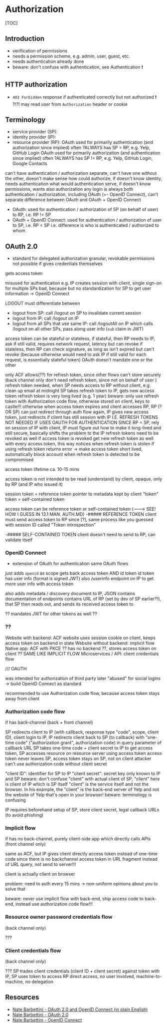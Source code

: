 # Authorization

[TOC]


<!-- ToDo: finish -->

## Introduction

- verification of permissions
- needs a permission scheme, e.g. admin, user, guest, etc.
- needs authentication already done
- beware: don't confuse with authentication, see Authentication ❗️


## HTTP authorization

- `403 Forbidden` response if authenticated correctly but not authorized ❗️
?!?! may read user from `Authorization` header or cookie


<!-- todo: integrate with Authentication -->

## Terminology

<!-- TODO: ADOPT OAUTH "CLIENT" AS TERMINOLOGY, MUCH BETTER THAN RESOURCE PROVIDER -->
- service provider (SP):
- identity provider (IP):
- resource provider (RP):
OAuth used for primarily authentication (and authorization since implied) often ?ALWAYS has SP = RP, e.g. Yelp, GitHub Login
OAuth used for primarily authorization (and authentication since implied) often ?ALWAYS has SP != RP, e.g. Yelp, GitHub Login, Google Contacts

can't have authentication / authorization separate, can't have one without the other, doesn't make sense
    how could authorize, if doesn't know identity, needs authentication
    what would authentication serve, if doesn't know permissions, wants also authorization
any login is always both authentication / authorization, including OAuth (+- OpenID Connect), can't separate
difference between OAuth and OAuth + OpenID Connect
- OAuth: used for authentication / authorization of SP (on behalf of user) to RP, i.e. RP != SP
- OAuth + OpenID Connect: used for authentication / authorization of user to SP, i.e. RP = SP
i.e. difference is who is authenticated / authorized to whom

## OAuth 2.0

<!-- todo: correct, both authentication and authorization -->
- standard for delegated authorization
granular, revokable permissions
not possible if gives credentials themselves

gets access token

misused for authentication
 e.g. IP creates session with client, single sign-on for multiple SPs
bad, because but no standardization for SP to get user information
-> OpenID Connect

LOGOUT
must differentiate between
- logout from SP: call /logout on SP to invalidate current session
- logout from IP: call /logout on IP
- logout from all SPs that use same IP: call /logoutAll on IP which calls /logout on all other SPs, pass along user info (`sub` claim in JWT)

access token can be stateful or stateless,
    if stateful, then RP needs  to IP, ask if still valid, requires network request, latency
        but can revoke
    if stateless, then RP can check signature, as long as isn't expired
        but can't revoke (because otherwise would need to ask IP if still valid for each request, is essentially stateful token)
OAuth doesn't mandate one or the other

only ACF allows(??) for refresh token, since other flows can't store securely (back channel only don't need refresh token, since not on behalf of user )
refresh token needed, when SP needs access to RP without client, e.g. clean up email at midnight
    SP takes refresh token to IP, gets new access token
    refresh token is very long lived (e.g. 1 year)
    beware: only use refresh token with Authorization code flow, otherwise stored on client, keys to castle!!!
otherwise when access token expires and client accesses RP, RP (?OR SP) can just redirect through auth flow again, IP gives new access token, just redirects if client has still session with IP
I.E. REFRESH TOKENS NOT NEEDED IF USES OAUTH FOR AUTHENTICATION SINCE RP = SP, rely on session of IP with client, IP must figure out how to make it long-lived and still secure, basically shifts the problem to the IP
refresh tokens need to be revoked as well if access token is revoked
get new refresh token as well with every access token, this way notices when refresh token is stolen if using refresh token returns error
    -> make access token short lived, automatically block account when refresh token is detected to be compromised

access token lifetime ca. 10-15 mins

access token is not intended to be read (understand) by client, opaque, only by RP (and IP who issued it)

session token = reference token
    pointer to metadata kept by client
"token" token = self-contained token

access token can be reference token or self-contained token
(---> SEE! HOW I GUESS IN 13.1 MAN. AUTH.MD)
-##### REFERENCE TOKEN
client must send access token to RP since [?], same process like you guessed with session ID
called "Token introspection"

-##### SELF-CONTAINED TOKEN
client doesn't need to send to RP, can validate itself




### OpenID Connect

<!-- todo: correct, both authentication and authorization 

just defines standard to expose user info to SP (= RP)
-->
- extension of OAuth for authentication
same OAuth flows

just adds `openid` as scope
gets back access token AND id token
id token has user info (format is signed JWT)
also /userinfo endpoint on IP to get more user info with access token

also adds metadata / discovery document to IP, JSON
    contains documentation of endpoints
    contains URL of RP (set by dev of SP earlier?!), that SP then reads out, and sends its received access token to

?? mandates JWT for other tokens as well ??

### ??

Website with backend: ACF
    website uses session cookie on client, keeps access token on backend in state
Website without backend: implicit flow
Native app: ACF with PKCE
    ?? has no backend ??, stores access token on client ?? SAME LIKE IMPLICIT FLOW
Microservices / API: client credentials flow

/// OAUTH

was intended for authorization of third party
later "abused" for social logins
-> build OpenID Connect as standard

recommended to use Authorization code flow, because access token stays away from client


### Authorization code flow
if has back-channel
(back + front channel)

SP redirects client to IP (with callback, response type "code", scope, client ID), client login to IP, IP redirects client back to SP (to callback) with "one-time code" ("authorization grant", authorization code) in query parameter of callback URL
SP takes one-time code + client secret to IP to get access token, SP accesses resource on resource server using access token
access token never leaves SP, access token stays on SP, not on client
    attacker can't use authorization code without client secret

"client ID": identifier for SP to IP
"client secret": secret key only known to IP and SP
beware: don't confuse "client" with actual client of SP, "client" here is client of IP which is SP itself
"client" is the service itself and not the browser. In his example, the "client" is the back-end server of Yelp and not the website of Yelp that's open in your browser!
beware: terminology is confusing

IP requires beforehand setup of SP, store client secret, legal callback URLs (to avoid phishing)

### Implicit flow
if has no back-channel, purely client-side app which directly calls APIs
(front channel only)

same as ACF, but IP gives client directly access token instead of one-time code
since there is no backchannel
access token in URL fragment instead of URL query, not send to server!!!

client is actually client on browser

problem: need to auth every 15 mins
-> non-uniform opinions about you to solve that

beware: never use implicit flow with back-end, ship access code to back-end, instead use authorization code flow!!!

### Resource owner password credentials flow
(back channel only)

???

### Client credentials flow
(back channel only)

???
SP trades client credentials (client ID + client secret) against token with IP, SP uses token to access RP
direct access, no user involved, machine-to-machine, no delegation

## Resources

- [Nate Barbettini - OAuth 2.0 and OpenID Connect (in plain English)](https://www.youtube.com/watch?v=996OiexHze0)
- [Nate Barbettini - OAuth 2.0 <debugger/>](https://oauthdebugger.com)
- [Nate Barbettini - OpenID Connect <debugger/>](https://oidcdebugger.com)